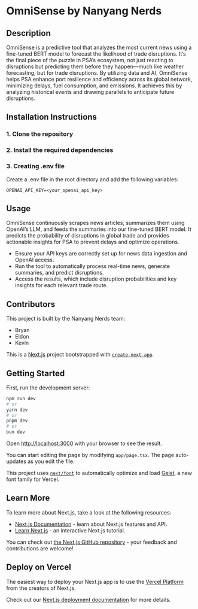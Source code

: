 # OmniSense by Nanyang Nerds
## Description
OmniSense is a predictive tool that analyzes the most current news using a fine-tuned BERT model to forecast the likelihood of trade disruptions. It’s the final piece of the puzzle in PSA’s ecosystem, not just reacting to disruptions but predicting them before they happen—much like weather forecasting, but for trade disruptions. By utilizing data and AI, OmniSense helps PSA enhance port resilience and efficiency across its global network, minimizing delays, fuel consumption, and emissions. It achieves this by analyzing historical events and drawing parallels to anticipate future disruptions.

## Installation Instructions
### 1. Clone the repository
### 2. Install the required dependencies

### 3. Creating .env file
Create a .env file in the root directory and add the following variables:

```
OPENAI_API_KEY=<your_openai_api_key>
```

## Usage
OmniSense continuously scrapes news articles, summarizes them using OpenAI’s LLM, and feeds the summaries into our fine-tuned BERT model. It predicts the probability of disruptions in global trade and provides actionable insights for PSA to prevent delays and optimize operations.
- Ensure your API keys are correctly set up for news data ingestion and OpenAI access.
- Run the tool to automatically process real-time news, generate summaries, and predict disruptions.
- Access the results, which include disruption probabilities and key insights for each relevant trade route.

## Contributors
This project is built by the Nanyang Nerds team:
- Bryan
- Eldon
- Kevin

This is a [Next.js](https://nextjs.org) project bootstrapped with [`create-next-app`](https://nextjs.org/docs/app/api-reference/cli/create-next-app).

## Getting Started

First, run the development server:

```bash
npm run dev
# or
yarn dev
# or
pnpm dev
# or
bun dev
```

Open [http://localhost:3000](http://localhost:3000) with your browser to see the result.

You can start editing the page by modifying `app/page.tsx`. The page auto-updates as you edit the file.

This project uses [`next/font`](https://nextjs.org/docs/app/building-your-application/optimizing/fonts) to automatically optimize and load [Geist](https://vercel.com/font), a new font family for Vercel.

## Learn More

To learn more about Next.js, take a look at the following resources:

- [Next.js Documentation](https://nextjs.org/docs) - learn about Next.js features and API.
- [Learn Next.js](https://nextjs.org/learn) - an interactive Next.js tutorial.

You can check out [the Next.js GitHub repository](https://github.com/vercel/next.js) - your feedback and contributions are welcome!

## Deploy on Vercel

The easiest way to deploy your Next.js app is to use the [Vercel Platform](https://vercel.com/new?utm_medium=default-template&filter=next.js&utm_source=create-next-app&utm_campaign=create-next-app-readme) from the creators of Next.js.

Check out our [Next.js deployment documentation](https://nextjs.org/docs/app/building-your-application/deploying) for more details.

